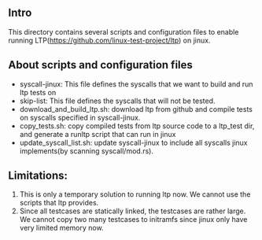 ## Intro
This directory contains several scripts and configuration files to enable running LTP(https://github.com/linux-test-project/ltp) on jinux. 

## About scripts and configuration files
- syscall-jinux: This file defines the syscalls that we want to build and run ltp tests on
- skip-list: This file defines the syscalls that will not be tested. 
- download_and_build_ltp.sh: download ltp from github and compile tests on syscalls specified in syscall-jinux.
- copy_tests.sh: copy compiled tests from ltp source code to a ltp_test dir, and generate a runltp script that can run in jinux
- update_syscall_list.sh: update syscall-jinux to include all syscalls jinux implements(by scanning syscall/mod.rs).

## Limitations:
1. This is only a temporary solution to running ltp now. We cannot use the scripts that ltp provides. 
2. Since all testcases are statically linked, the testcases are rather large. We cannot copy two many testcases to initramfs since jinux only have very limited memory now.